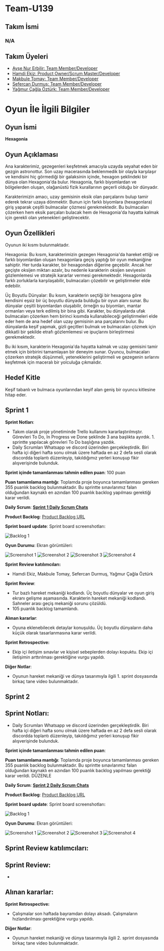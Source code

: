 # Team-U139
## **Takım İsmi**

### **N/A**

## Takım Üyeleri

- [Ayşe Nur Erbilir: Team Member/Developer](https://github.com/AysenurErbilir)
- [Hamdi Ekiz: Product Owner/Scrum Master/Developer](https://github.com/hamdyekiz)
- [Makbule Tomay: Team Member/Developer](https://github.com/tomaymakbule)
- [Sefercan Durmuş: Team Member/Developer](https://github.com/theseff)
- [Yağmur Çağla Öztürk: Team Member/Developer](https://github.com/ymrcgl)

# Oyun İle İlgili Bilgiler


## Oyun İsmi  

**Hexagonia**

## Oyun Açıklaması

Ana karakterimiz, gezegenleri keşfetmek amacıyla uzayda seyahat eden bir gezgin astronottur. Son uzay macerasında beklenmedik bir olayla karşılaşır ve kendisini hiç görmediği bir galaksinin içinde, hexagon şeklindeki bir dünya olan Hexagonia'da bulur. Hexagonia, farklı biyomlardan ve bölgelerden oluşan, olağanüstü fizik kurallarının geçerli olduğu bir dünyadır.

Karakterimizin amacı, uzay gemisinin eksik olan parçalarını bulup tamir ederek tekrar uzaya dönmektir. Bunun için farklı biyomlara (hexagonlara) giriş yaparak çeşitli bulmacalar çözmesi gerekmektedir. Bu bulmacaları çözerken hem eksik parçaları bulacak hem de Hexagonia'da hayatta kalmak için gerekli olan yetenekleri geliştirecektir.
  
  

## Oyun Özellikleri

Oyunun iki kısmı bulunmaktadır.

Hexagonia: Bu kısım, karakterimizin gezegen Hexagonia'da hareket ettiği ve farklı biyomlardan oluşan hexagonlara geçiş yaptığı bir oyun mekaniğine sahiptir. Her turda karakter, bir hexagondan diğerine geçebilir. Ancak her geçişte oksijen miktarı azalır, bu nedenle karakterin oksijen seviyesini gözlemlemesi ve stratejik kararlar vermesi gerekmektedir. Hexagonlarda farklı zorluklarla karşılaşabilir, bulmacaları çözebilir ve geliştirmeler elde edebilir.

Üç Boyutlu Dünyalar: Bu kısım, karakterin seçtiği bir hexagona göre kendisini eşsiz bir üç boyutlu dünyada bulduğu bir oyun alanı sunar. Bu dünyalar çeşitli biyomlardan oluşabilir, örneğin su biyomları, mantar ormanları veya terk edilmiş bir bina gibi. Karakter, bu dünyalarda ufak bulmacaları çözerken hem birinci kısımda kullanabileceği geliştirmeleri elde eder hem de ana hedef olan uzay gemisinin ana parçalarını bulur. Bu dünyalarda keşif yapmak, gizli geçitleri bulmak ve bulmacaları çözmek için dikkatli bir şekilde etrafı gözlemlemesi ve ipuçlarını birleştirmesi gerekmektedir.

Bu iki kısım, karakterin Hexagonia'da hayatta kalmak ve uzay gemisini tamir etmek için birbirini tamamlayan bir deneyim sunar. Oyuncu, bulmacaları çözerken stratejik düşünmeli, yeteneklerini geliştirmeli ve gezegenin sırlarını keşfetmek için maceralı bir yolculuğa çıkmalıdır.



## Hedef Kitle

Keşif tabanlı ve bulmaca oyunlarından keyif alan geniş bir oyuncu kitlesine hitap eder. 

## Sprint 1

**Sprint Notları**: 
- Takım olarak proje yönetiminde Trello kullanımı kararlaştırılmıştır. Görevleri To Do, In Progress ve Done şeklinde 3 ana başlıkta ayırdık. 1. sprintte yapılacak görevleri To Do başlığına yazdık.
- Daily Scrumları Whatsapp ve discord üzerinden gerçekleştirdik. Biri hafta içi diğeri hafta sonu olmak üzere haftada en az 2 defa sesli olarak discordda toplantı düzenleyip, takıldığımız yerleri konuşup fikir alışverişinde bulunduk.

**Sprint içinde tamamlanması tahmin edilen puan**: 100 puan

**Puan tamamlama mantığı**: Toplamda proje boyunca tamamlanması gereken 355 puanlık backlog bulunmaktadır. Bu sprintte sınavlarımız falan olduğundan kaynaklı en azından 100 puanlık backlog yapılması gerektiği karar verildi.

 **Daily Scrum**: 
[**Sprint 1 Daily Scrum Chats**](https://github.com/hamdyekiz/OUABootcampTeam-U139/blob/main/Project%20Management/1.%20Sprint/daily_scrum.pdf)

 **Product Backlog**: 
[Product Backlog URL](https://trello.com/b/fRqmKOd4/bootcamp-u139)




**Sprint board update**: Sprint board screenshotları: 

![Backlog 1](https://github.com/hamdyekiz/OUABootcampTeam-U139/blob/main/Project%20Management/1.%20Sprint/backlognew.PNG)

**Oyun Durumu**: Ekran görüntüleri:

![Screenshot 1](https://github.com/hamdyekiz/OUABootcampTeam-U139/blob/main/Project%20Management/1.%20Sprint/mainworld.PNG)
![Screenshot 2](https://github.com/hamdyekiz/OUABootcampTeam-U139/blob/main/Project%20Management/1.%20Sprint/BC-1.png)
![Screenshot 3](https://github.com/hamdyekiz/OUABootcampTeam-U139/blob/main/Project%20Management/1.%20Sprint/BC-2.png)
![Screenshot 4](https://github.com/hamdyekiz/OUABootcampTeam-U139/blob/main/Project%20Management/1.%20Sprint/BC-4.png)




 **Sprint Review katılımcıları:** 
- Hamdi Ekiz, Makbule Tomay, Sefercan Durmuş, Yağmur Çağla Öztürk
  
 **Sprint Review**: 
- Tur bazlı hareket mekaniği kodlandı. Üç boyutlu dünyalar ve oyun giriş ekranı gelişme aşamasında. Karakterin hareket mekaniği kodlandı. Sahneler arası geçiş mekaniği sorunu çözüldü.
- 105 puanlık backlog tamamlandı.

**Alınan kararlar**: 
- Oyuna eklenebilecek detaylar konuşuldu. Üç boyutlu dünyaların daha küçük olarak tasarlanmasına karar verildi.

  
 **Sprint Retrospective:**
- Ekip içi iletişim sınavlar ve kişisel sebeplerden dolayı kopuktu. Ekip içi iletişimin arttırılması gerektiğine vurgu yapıldı. 



**Diğer Notlar**:
- Oyunun hareket mekaniği ve dünya tasarımıyla ilgili 1. sprint dosyasında birkaç tane video bulunmaktadır.
  
  
## Sprint 2

**Sprint Notları**: 
- 
- Daily Scrumları Whatsapp ve discord üzerinden gerçekleştirdik. Biri hafta içi diğeri hafta sonu olmak üzere haftada en az 2 defa sesli olarak discordda toplantı düzenleyip, takıldığımız yerleri konuşup fikir alışverişinde bulunduk.

**Sprint içinde tamamlanması tahmin edilen puan**: 

**Puan tamamlama mantığı**: Toplamda proje boyunca tamamlanması gereken 355 puanlık backlog bulunmaktadır. Bu sprintte sınavlarımız falan olduğundan kaynaklı en azından 100 puanlık backlog yapılması gerektiği karar verildi. DÜZENLE

 **Daily Scrum**: 
[**Sprint 2 Daily Scrum Chats**](LİNK)

 **Product Backlog**: 
[Product Backlog URL](https://trello.com/b/fRqmKOd4/bootcamp-u139)




**Sprint board update**: Sprint board screenshotları: 

![Backlog 1](LİNK)

**Oyun Durumu**: Ekran görüntüleri:

![Screenshot 1](LİNK)
![Screenshot 2](LİNK)
![Screenshot 3](LİNK)
![Screenshot 4](LİNK)




 **Sprint Review katılımcıları:** 
- 
  
 **Sprint Review**: 
- 
-

**Alınan kararlar**: 
- 

  
 **Sprint Retrospective:**
- Çalışmalar son haftada bayramdan dolayı aksadı. Çalışmaların hızlandırılması gerektiğine vurgu yapıldı. 



**Diğer Notlar**:
- Oyunun hareket mekaniği ve dünya tasarımıyla ilgili 2. sprint dosyasında birkaç tane video bulunmaktadır.
    
  
  
  
  



